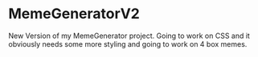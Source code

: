 # MemeGeneratorV2
New Version of my MemeGenerator project. Going to work on CSS and it obviously needs some more styling and going to work on 4 box memes.
